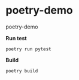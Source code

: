 # poetry-demo

poetry-demo



**Run test**

```
poetry run pytest
```


**Build**

```
poetry build
```

